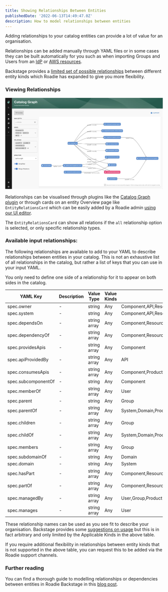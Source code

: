 ```yaml
---
title: Showing Relationships Between Entities
publishedDate: '2022-06-13T14:49:47.0Z'
description: How to model relationships between entities
---
```


Adding relationships to your catalog entities can provide a lot of value for an organisation.

Relationships can be added manually through YAML files or in some cases they can be built automatically for you such as when importing Groups and Users from an [IdP](/docs/integrations/okta) or [AWS resources](/docs/integrations/aws-resources).

Backstage provides a [limited set of possible relationships](https://backstage.io/docs/features/software-catalog/well-known-relations/) between different entity kinds which Roadie has expanded to give you more flexibility.

### Viewing Relationships

![view_full_graph.webp](../../integrations/catalog-graph/view_full_graph.webp)

Relationships can be visualised through plugins like the [Catalog Graph plugin](/docs/integrations/catalog-graph) or through cards on an entity Overview page like `EntityRelationsCard` which can be easily added by a Roadie admin [using our UI editor](/docs/details/updating-the-ui).

The `EntityRelationsCard` can show all relations if the `all` relationship option is selected, or only specific relationship types.

### Available input relationships:

The following relationships are available to add to your YAML to describe relationships between entities in your catalog. This is not an exhaustive list of all relationships in the catalog, but rather a list of keys that you can use in your input YAML.

You only need to define one side of a relationship for it to appear on both sides in the catalog.

| YAML Key            | Description | Value Type   | Value Kinds | Applicable Kinds                                      |
| ------------------- | ----------- | ------------ | ----------- | ----------------------------------------------------- |
| spec.owner          | -           | string       | Any         | Component,API,Resource,System,Domain,Product,Template |
| spec.system         | -           | string       | Any         | Component,API,Resource,Product                        |
| spec.dependsOn      | -           | string array | Any         | Component,Resource,API,System,Domain,Product          |
| spec.dependencyOf   | -           | string array | Any         | Component,Resource,API,System,Domain,Product          |
| spec.providesApis   | -           | string array | Any         | Component                                             |
| spec.apiProvidedBy  | -           | string array | Any         | API                                                   |
| spec.consumesApis   | -           | string array | Any         | Component,Product                                     |
| spec.subcomponentOf | -           | string       | Any         | Component                                             |
| spec.memberOf       | -           | string array | Any         | User                                                  |
| spec.parent         | -           | string       | Any         | Group                                                 |
| spec.parentOf       | -           | string array | Any         | System,Domain,Product                                 |
| spec.children       | -           | string array | Any         | Group                                                 |
| spec.childOf        | -           | string array | Any         | System,Domain,Product                                 |
| spec.members        | -           | string array | Any         | Group                                                 |
| spec.subdomainOf    | -           | string       | Any         | Domain                                                |
| spec.domain         | -           | string       | Any         | System                                                |
| spec.hasPart        | -           | string array | Any         | Component,Resource,System,Domain,Product              |
| spec.partOf         | -           | string array | Any         | Component,Resource,API,System,Domain,Product          |
| spec.managedBy      | -           | string array | Any         | User,Group,Product                                    |
| spec.manages        | -           | string array | Any         | User                                                  |

These relationship names can be used as you see fit to describe your organisation. Backstage provides some [suggestions on usage](https://backstage.io/docs/features/software-catalog/well-known-relations/) but this is in fact arbitrary and only limited by the Applicable Kinds in the above table.

If you require additional flexibility in relationships between entity kinds that is not supported in the above table, you can request this to be added via the Roadie support channels.

### Further reading

You can find a thorough guide to modelling relationships or dependencies between entities in Roadie Backstage in this [blog post](https://roadie.io/blog/modelling-software-backstage/).
